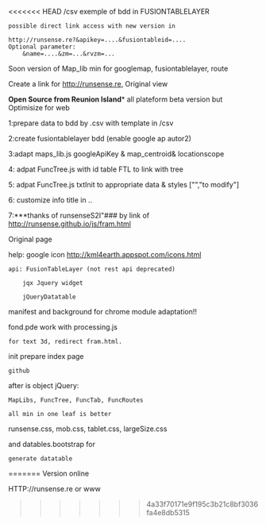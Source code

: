 <<<<<<< HEAD
/csv
	exemple of bdd in FUSIONTABLELAYER
	
	
	possible direct link access with new version in 
	
	http://runsense.re?&apikey=....&fusiontableid=....
	Optional parameter:
		&name=....&zm=...&rvzm=...
		
Soon version of Map_lib min for 
	googlemap, fusiontablelayer, route
	
Create a link for http://runsense.re, Original view

**Open Source from Reunion Island***
all plateform beta version but Optimisize for web

1:prepare data to bdd by .csv with template in /csv

2:create fusiontablelayer bdd (enable google ap autor2)

3:adapt maps_lib.js googleApiKey & map_centroid& locationscope

4: adpat FuncTree.js with id table FTL to link with tree

5: adpat FuncTree.js txtInit to appropriate data & styles ["","to modify"]

6: customize info title in ..

7:***thanks of runsenseS2I"### by link of http://runsense.github.io/js/fram.html  

Original page

help: google icon http://kml4earth.appspot.com/icons.html

	api: FusionTableLayer (not rest api deprecated)
	
		jqx Jquery widget
		
		jQueryDatatable
		


manifest and background for chrome module adaptation!!

fond.pde work with processing.js 

	for text 3d, redirect fram.html.

init prepare index page
	
	github

after is object jQuery:
 
	MapLibs, FuncTree, FuncTab, FuncRoutes
 
	all min in one leaf is better
	
runsense.css, mob.css, tablet.css, largeSize.css

and datables.bootstrap for 
	
	generate datatable
=======
Version online

HTTP://runsense.re
or www
>>>>>>> 4a33f70171e9f195c3b21c8bf3036fa4e8db5315
